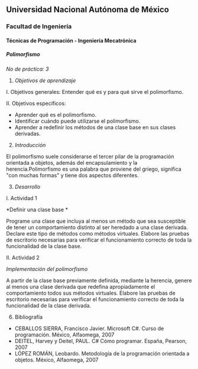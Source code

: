 ## Universidad Nacional Autónoma de México
### Facultad de Ingeniería
#### Técnicas de Programación - Ingeniería Mecatrónica

##### *Polimorfismo*

*No de práctica: 3*

1. *Objetivos de aprendizaje* 
 
I. Objetivos generales:  Entender qué es y para qué sirve el polimorfismo. 
 
 
II. Objetivos específicos:
 
* Aprender qué es el polimorfismo. 
* Identificar cuándo puede utilizarse el polimorfismo. 
* Aprender a redefinir los métodos de una clase base en sus clases derivadas.
 
2. *Introducción*

El polimorfismo suele considerarse el tercer pilar de la programación orientada a objetos, además del encapsulamiento y la herencia.Polimorfismo es una palabra que proviene del griego, significa "con muchas formas" y tiene dos aspectos diferentes.

3. *Desarrollo*
 
I. Actividad 1

*Definir una clase base *
 
Programe una clase que incluya al menos un método que sea susceptible de tener un comportamiento distinto al ser heredado a una clase derivada.  Declare este tipo de métodos como métodos virtuales. 
Elabore las pruebas de escritorio necesarias para verificar el funcionamiento correcto de toda la funcionalidad de la clase base.

II. Actividad 2

*Implementación del polimorfismo*
 
A partir de la clase base previamente definida, mediante la herencia, genere al menos una clase derivada que redefina apropiadamente el comportamiento todos sus métodos virtuales. 
Elabore las pruebas de escritorio necesarias para verificar el funcionamiento correcto de toda la funcionalidad de la clase derivada.
 
6. Bibliografía  
 
* CEBALLOS SIERRA, Francisco Javier. Microsoft C#. Curso de programación. México, Alfaomega, 2007   
* DEITEL, Harvey y Deitel, PAUL. C# Cómo programar. España, Pearson, 2007   
* LÓPEZ ROMÁN, Leobardo. Metodología de la programación orientada a objetos. México, Alfaomega, 2007
